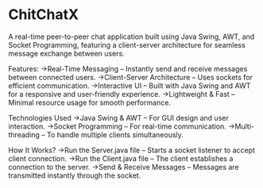 # ChitChatX

A real-time peer-to-peer chat application built using Java Swing, AWT, and Socket Programming, featuring a client-server architecture for seamless message exchange between users.

Features:
->Real-Time Messaging – Instantly send and receive messages between connected users.
->Client-Server Architecture – Uses sockets for efficient communication.
->Interactive UI – Built with Java Swing and AWT for a responsive and user-friendly experience.
->Lightweight & Fast – Minimal resource usage for smooth performance.

Technologies Used
->Java Swing & AWT – For GUI design and user interaction.
->Socket Programming – For real-time communication.
->Multi-threading – To handle multiple clients simultaneously.

How It Works?
->Run the Server.java file – Starts a socket listener to accept client connection.
->Run the Client.java file  – The client establishes a connection to the server.
->Send & Receive Messages – Messages are transmitted instantly through the socket.
